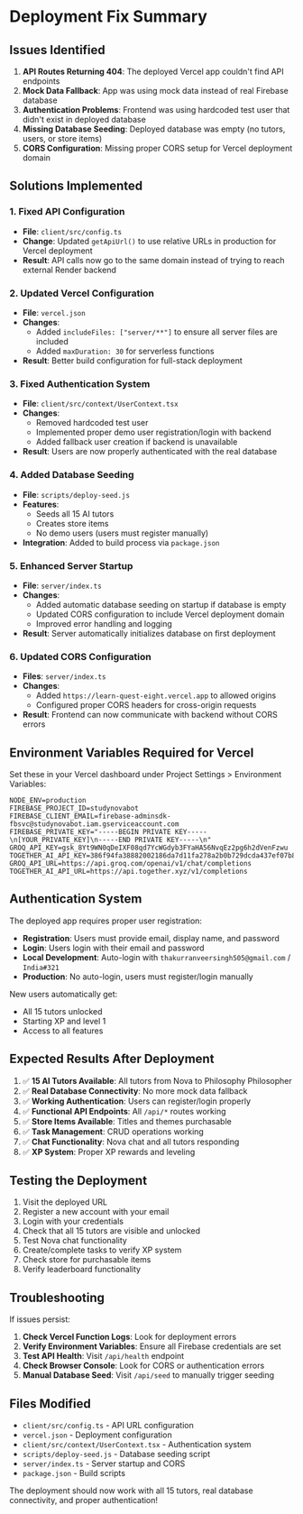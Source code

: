 # Deployment Fix Summary

## Issues Identified

1. **API Routes Returning 404**: The deployed Vercel app couldn't find API endpoints
2. **Mock Data Fallback**: App was using mock data instead of real Firebase database
3. **Authentication Problems**: Frontend was using hardcoded test user that didn't exist in deployed database
4. **Missing Database Seeding**: Deployed database was empty (no tutors, users, or store items)
5. **CORS Configuration**: Missing proper CORS setup for Vercel deployment domain

## Solutions Implemented

### 1. Fixed API Configuration
- **File**: `client/src/config.ts`
- **Change**: Updated `getApiUrl()` to use relative URLs in production for Vercel deployment
- **Result**: API calls now go to the same domain instead of trying to reach external Render backend

### 2. Updated Vercel Configuration
- **File**: `vercel.json`
- **Changes**:
  - Added `includeFiles: ["server/**"]` to ensure all server files are included
  - Added `maxDuration: 30` for serverless functions
- **Result**: Better build configuration for full-stack deployment

### 3. Fixed Authentication System
- **File**: `client/src/context/UserContext.tsx`
- **Changes**:
  - Removed hardcoded test user
  - Implemented proper demo user registration/login with backend
  - Added fallback user creation if backend is unavailable
- **Result**: Users are now properly authenticated with the real database

### 4. Added Database Seeding
- **File**: `scripts/deploy-seed.js`
- **Features**:
  - Seeds all 15 AI tutors
  - Creates store items
  - No demo users (users must register manually)
- **Integration**: Added to build process via `package.json`

### 5. Enhanced Server Startup
- **File**: `server/index.ts`
- **Changes**:
  - Added automatic database seeding on startup if database is empty
  - Updated CORS configuration to include Vercel deployment domain
  - Improved error handling and logging
- **Result**: Server automatically initializes database on first deployment

### 6. Updated CORS Configuration
- **Files**: `server/index.ts`
- **Changes**:
  - Added `https://learn-quest-eight.vercel.app` to allowed origins
  - Configured proper CORS headers for cross-origin requests
- **Result**: Frontend can now communicate with backend without CORS errors

## Environment Variables Required for Vercel

Set these in your Vercel dashboard under Project Settings > Environment Variables:

```
NODE_ENV=production
FIREBASE_PROJECT_ID=studynovabot
FIREBASE_CLIENT_EMAIL=firebase-adminsdk-fbsvc@studynovabot.iam.gserviceaccount.com
FIREBASE_PRIVATE_KEY="-----BEGIN PRIVATE KEY-----\n[YOUR_PRIVATE_KEY]\n-----END PRIVATE KEY-----\n"
GROQ_API_KEY=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
TOGETHER_AI_API_KEY=386f94fa38882002186da7d11fa278a2b0b729dcda437ef07b8b0f14e1fc2ee7
GROQ_API_URL=https://api.groq.com/openai/v1/chat/completions
TOGETHER_AI_API_URL=https://api.together.xyz/v1/completions
```

## Authentication System

The deployed app requires proper user registration:
- **Registration**: Users must provide email, display name, and password
- **Login**: Users login with their email and password
- **Local Development**: Auto-login with `thakurranveersingh505@gmail.com` / `India#321`
- **Production**: No auto-login, users must register/login manually

New users automatically get:
- All 15 tutors unlocked
- Starting XP and level 1
- Access to all features

## Expected Results After Deployment

1. ✅ **15 AI Tutors Available**: All tutors from Nova to Philosophy Philosopher
2. ✅ **Real Database Connectivity**: No more mock data fallback
3. ✅ **Working Authentication**: Users can register/login properly
4. ✅ **Functional API Endpoints**: All `/api/*` routes working
5. ✅ **Store Items Available**: Titles and themes purchasable
6. ✅ **Task Management**: CRUD operations working
7. ✅ **Chat Functionality**: Nova chat and all tutors responding
8. ✅ **XP System**: Proper XP rewards and leveling

## Testing the Deployment

1. Visit the deployed URL
2. Register a new account with your email
3. Login with your credentials
4. Check that all 15 tutors are visible and unlocked
5. Test Nova chat functionality
6. Create/complete tasks to verify XP system
7. Check store for purchasable items
8. Verify leaderboard functionality

## Troubleshooting

If issues persist:

1. **Check Vercel Function Logs**: Look for deployment errors
2. **Verify Environment Variables**: Ensure all Firebase credentials are set
3. **Test API Health**: Visit `/api/health` endpoint
4. **Check Browser Console**: Look for CORS or authentication errors
5. **Manual Database Seed**: Visit `/api/seed` to manually trigger seeding

## Files Modified

- `client/src/config.ts` - API URL configuration
- `vercel.json` - Deployment configuration
- `client/src/context/UserContext.tsx` - Authentication system
- `scripts/deploy-seed.js` - Database seeding script
- `server/index.ts` - Server startup and CORS
- `package.json` - Build scripts

The deployment should now work with all 15 tutors, real database connectivity, and proper authentication!
